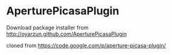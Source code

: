 AperturePicasaPlugin
====================

Download package installer from http://oyarzun.github.com/AperturePicasaPlugin


cloned from https://code.google.com/p/aperture-picasa-plugin/
